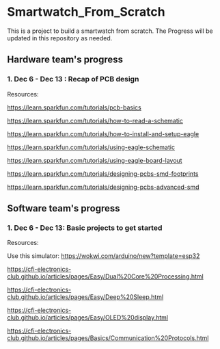 # Smartwatch_From_Scratch
This is a project to build a smartwatch from scratch. The Progress will be updated in this repository  as needed.

## Hardware team's progress

### 1. **Dec 6 - Dec 13** : Recap of PCB design

Resources:

https://learn.sparkfun.com/tutorials/pcb-basics

https://learn.sparkfun.com/tutorials/how-to-read-a-schematic

https://learn.sparkfun.com/tutorials/how-to-install-and-setup-eagle

https://learn.sparkfun.com/tutorials/using-eagle-schematic

https://learn.sparkfun.com/tutorials/using-eagle-board-layout

https://learn.sparkfun.com/tutorials/designing-pcbs-smd-footprints

https://learn.sparkfun.com/tutorials/designing-pcbs-advanced-smd



## Software team's progress

### 1. Dec 6 - Dec 13: Basic projects to get started

Resources:

Use this simulator: https://wokwi.com/arduino/new?template=esp32

https://cfi-electronics-club.github.io/articles/pages/Easy/Dual%20Core%20Processing.html

https://cfi-electronics-club.github.io/articles/pages/Easy/Deep%20Sleep.html

https://cfi-electronics-club.github.io/articles/pages/Easy/OLED%20display.html

https://cfi-electronics-club.github.io/articles/pages/Basics/Communication%20Protocols.html

